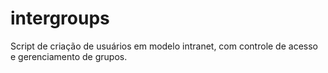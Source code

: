 # intergroups
Script de criação de usuários em modelo intranet, com controle de acesso e gerenciamento de grupos.
